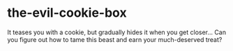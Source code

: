 # the-evil-cookie-box

It teases you with a cookie, but gradually hides it when you get closer…
Can you figure out how to tame this beast and earn your much-deserved treat?
